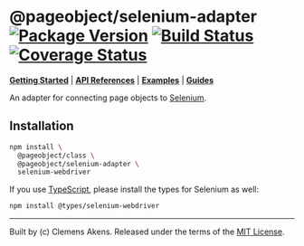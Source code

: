 # @pageobject/selenium-adapter [![Package Version][badge-npm-image]][badge-npm-link] [![Build Status][badge-travis-image]][badge-travis-link] [![Coverage Status][badge-coveralls-image]][badge-coveralls-link]

[**Getting Started**][repo-getting-started] | [**API References**](../../docs/api-references/index.md) | [**Examples**](../../docs/examples/index.md) | [**Guides**](../../docs/guides/index.md)

An adapter for connecting page objects to [Selenium][selenium].

## Installation

```sh
npm install \
  @pageobject/class \
  @pageobject/selenium-adapter \
  selenium-webdriver
```

If you use [TypeScript][typescript], please install the types for Selenium as well:

```sh
npm install @types/selenium-webdriver
```

---
Built by (c) Clemens Akens. Released under the terms of the [MIT License][repo-license].

[badge-coveralls-image]: https://coveralls.io/repos/github/clebert/pageobject/badge.svg?branch=master
[badge-coveralls-link]: https://coveralls.io/github/clebert/pageobject?branch=master
[badge-npm-image]: https://img.shields.io/npm/v/@pageobject/selenium-adapter.svg
[badge-npm-link]: https://www.npmjs.com/package/@pageobject/selenium-adapter
[badge-travis-image]: https://travis-ci.org/clebert/pageobject.svg?branch=master
[badge-travis-link]: https://travis-ci.org/clebert/pageobject

[repo-getting-started]: https://github.com/clebert/pageobject#getting-started
[repo-license]: https://github.com/clebert/pageobject/blob/master/LICENSE

[selenium]: http://seleniumhq.github.io/selenium/docs/api/javascript/index.html
[typescript]: https://www.typescriptlang.org/
